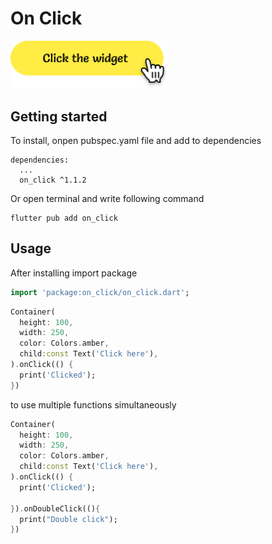 # On Click


<img src="./example/assets/click.png" width="50%">

## Getting started

To install, onpen pubspec.yaml file and add to dependencies

```
dependencies:
  ...
  on_click ^1.1.2
```
Or open terminal and write following command

```
flutter pub add on_click
```

## Usage
After installing import package

```dart
import 'package:on_click/on_click.dart';
```
```dart
Container(
  height: 100,
  width: 250,             
  color: Colors.amber,
  child:const Text('Click here'),
).onClick(() { 
  print('Clicked');
})
```
to use multiple functions simultaneously

```dart
Container(
  height: 100,
  width: 250,             
  color: Colors.amber,
  child:const Text('Click here'),
).onClick(() { 
  print('Clicked');
  
}).onDoubleClick((){
  print("Double click");
})
```
